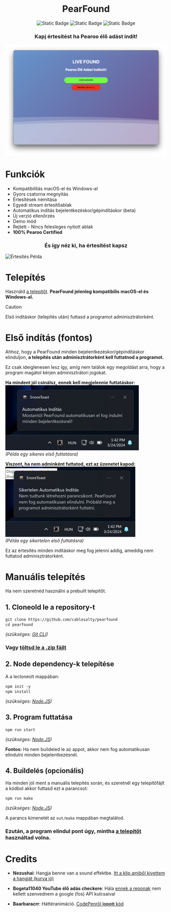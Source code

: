 <div align="center">
<h1>PearFound</h1>

![Static Badge](https://img.shields.io/badge/Pearoo-Certified-green)
![Static Badge](https://img.shields.io/badge/Windows_Build-Stabil-blue?logo=windows&link=https%3A%2F%2Fgithub.com%2Fcablesalty%2FPearFound%2Freleases%2F)
![Static Badge](https://img.shields.io/badge/macOS_Build-Nincs_(Nem_m%C5%B1k%C3%B6d%C3%B6tt)-red?logo=macos&link=https%3A%2F%2Fgithub.com%2Fcablesalty%2FPearFound%2Freleases%2F)

### Kapj értesítést ha Pearoo élő adást indít!

![Értesítés](livefound-notif.png)

</div>

# Funkciók
- Kompatibilítás macOS-el és Windows-al
- Gyors csatorna megnyitás
- Értesítések némítása
- Egyedi stream értesítőablak
- Automatikus indítás bejelentkezéskor/gépindításkor (beta)
- Új verzió ellenőrzés
- Demo mód
- Rejtett - Nincs felesleges nyitott ablak
- **100% Pearoo Certified**

<div align="center">

### És így néz ki, ha értesítést kapsz

</div>

![Értesítés Példa](notif-example.gif)

# Telepítés
Használd [a telepítőt](https://github.com/cablesalty/PearFound/releases/). **PearFound jelenleg kompatibilis macOS-el és Windows-al.**

> [!CAUTION]
> Első indításkor (telepítés után) futtasd a programot
> adminisztrátorként.

# Első indítás (fontos)
Ahhoz, hogy a PearFound minden bejelentkezéskor/gépindításkor elinduljon, **a telepítés után adminisztrátorként kell futtatnod a programot.**

Ez csak ideiglenesen lesz így, amíg nem találok egy megoldást arra, hogy a program magátol kérjen adminisztrátori jogokat.

**Ha mindent jól csinálsz, ennek kell megjelennie futtatáskor:**
![Sikeres Automatikus Indítás](autorun-ok.png)  
*(Példa egy sikeres első futtatásra)*

**Viszont, ha nem adminként futtatod, ezt az üzenetet kapod:**
![Sikertelen Automatikus Indítás](autorun-fail.png)  
*(Példa egy sikertelen első futtatásra)*

Ez az értesítés minden indításkor meg fog jelenni addig, ameddig nem futtatod adminisztrátorként.

# Manuális telepítés
Ha nem szeretnéd használni a prebuilt telepítőt.
## 1. Cloneold le a repository-t
```
git clone https://github.com/cablesalty/pearfound
cd pearfound
```
*(szükséges: [Git CLI](https://git-scm.com/downloads))*
### Vagy [töltsd le a .zip fájlt](https://github.com/cablesalty/PearFound/archive/refs/heads/main.zip)
## 2. Node dependency-k telepítése
A a lecloneolt mappában:
```
npm init -y
npm install
```
*(szükséges: [Node.JS](https://nodejs.org/))*
## 3. Program futtatása
```
npm run start
```
*(szükséges: [Node.JS](https://nodejs.org/))*

**Fontos:** Ha nem buildeled le az appot, akkor nem fog automatikusan elindulni minden bejelentkezésnél.

## 4. Buildelés (opcionális)
Ha minden jól ment a manuális telepítés során, és szeretnél egy telepítőfájlt a kódbol akkor futtasd ezt a parancsot:
```
npm run make
```
*(szükséges: [Node.JS](https://nodejs.org/))*

A parancs kimenetét az `out/make` mappában megtalálod.

### Ezután, a program elindul pont úgy, mintha [a telepítőt](https://github.com/cablesalty/PearFound/releases/) használtad volna.


# Credits
- **Nezushai**: Hangja benne van a sound effektbe. [Itt a klip amiből kivettem a hangját (kurva jó)](https://www.youtube.com/clip/Ugkxrou0SH8AUwXfXp1OoA6gBjn0KwGQLiRI)

- **Bogeta11040 YouTube élő adás checkere**: Hála [ennek a reponak](https://github.com/bogeta11040/if-youtube-channel-live) nem kellett szenvednem a google (fos) API kulcsaival

- **Baarbaracrr**: Háttéranimáció. [CodePenről ~~lopott~~ kód](https://codepen.io/baarbaracrr/pen/KKovmGb)
